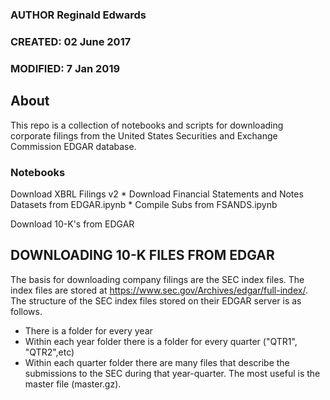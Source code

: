 ### AUTHOR Reginald Edwards
### CREATED: 02 June 2017
### MODIFIED: 7 Jan 2019

## About
This repo is a collection of notebooks and scripts for downloading corporate filings from the United States Securities and Exchange Commission EDGAR database.

### Notebooks
Download XBRL Filings v2
    * Download Financial Statements and Notes Datasets from EDGAR.ipynb
    * Compile Subs from FSANDS.ipynb
    
Download 10-K's from EDGAR

## DOWNLOADING 10-K FILES FROM EDGAR

The basis for downloading company filings are the SEC index files. The index files are stored at https://www.sec.gov/Archives/edgar/full-index/. The structure of the SEC index files stored on their EDGAR server is as follows.
* There is a folder for every year
* Within each year folder there is a folder for every quarter ("QTR1", "QTR2",etc)
* Within each quarter folder there are many files that describe the submissions to the SEC during that year-quarter. The most useful is the master file (master.gz).